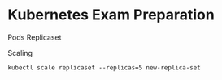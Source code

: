 # Kubernetes Exam Preparation

Pods
Replicaset

Scaling 

```
kubectl scale replicaset --replicas=5 new-replica-set
```

